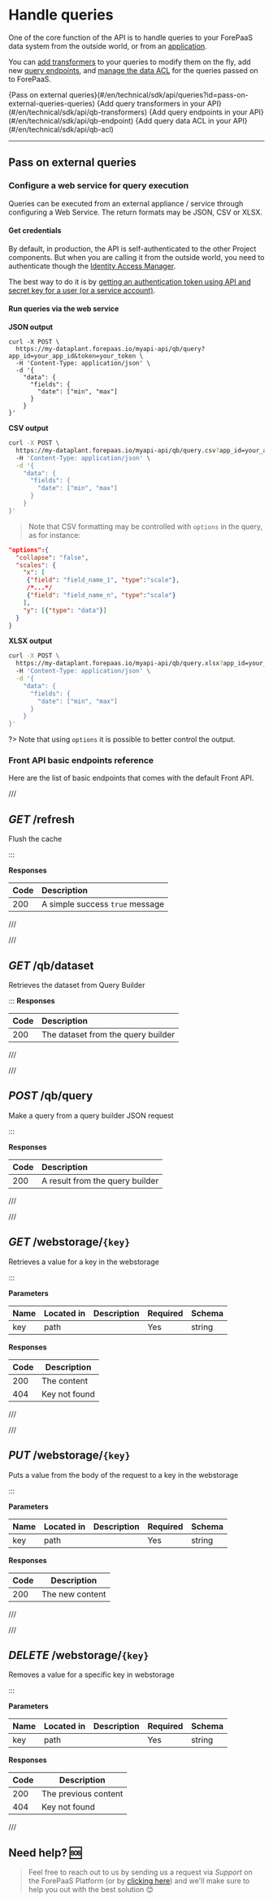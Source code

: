 # Handle queries

One of the core function of the API is to handle queries to your ForePaaS data system from the outside world, or from an [application](/en/product/app-manager/index).

You can [add transformers](/en/technical/sdk/api/qb-transformers) to your queries to modify them on the fly, add new [query endpoints](/en/technical/sdk/api/qb-endpoint), and [manage the data ACL](/en/technical/sdk/api/qb-acl) for the queries passed on to ForePaaS.

{Pass on external queries}(#/en/technical/sdk/api/queries?id=pass-on-external-queries-queries)
{Add query transformers in your API}(#/en/technical/sdk/api/qb-transformers)
{Add query endpoints in your API}(#/en/technical/sdk/api/qb-endpoint)
{Add query data ACL in your API}(#/en/technical/sdk/api/qb-acl)


---
## Pass on external queries
### Configure a web service for query execution
Queries can be executed from an external appliance / service through configuring a Web Service. The return formats may be JSON, CSV or XLSX.

#### Get credentials
By default, in production, the API is self-authenticated to the other Project components. But when you are calling it from the outside world, you need to authenticate though the [Identity Access Manager](/en/product/iam/index). 

The best way to do it is by [getting an authentication token using API and secret key for a user (or a service account)](/en/product/iam/users/api-secret-key). 


#### Run queries via the web service

**JSON output**

```
curl -X POST \
  https://my-dataplant.forepaas.io/myapi-api/qb/query?app_id=your_app_id&token=your_token \
  -H 'Content-Type: application/json' \
  -d '{
    "data": {
      "fields": {
        "date": ["min", "max"]
      }
    }
}'
```

**CSV output**
```sh
curl -X POST \
  https://my-dataplant.forepaas.io/myapi-api/qb/query.csv?app_id=your_app_id&token=your_token \
  -H 'Content-Type: application/json' \
  -d '{
    "data": {
      "fields": {
        "date": ["min", "max"]
      }
    }
}'
```

> Note that CSV formatting may be controlled with `options` in the query, as for instance:
```json
"options":{
  "collapse": "false", 
  "scales": {
    "x": [
     {"field": "field_name_1", "type":"scale"},
     /*...*/
     {"field": "field_name_n", "type":"scale"}
    ],
    "y": [{"type": "data"}]
  }
}
```

**XLSX output**
```sh
curl -X POST \
  https://my-dataplant.forepaas.io/myapi-api/qb/query.xlsx?app_id=your_app_id&token=your_token \
  -H 'Content-Type: application/json' \
  -d '{
    "data": {
      "fields": {
        "date": ["min", "max"]
      }
    }
}'
```

?> Note that using `options` it is possible to better control the output. 



### Front API basic endpoints reference

Here are the list of basic endpoints that comes with the default Front API.


///

## _GET_ /refresh
Flush the cache

:::

**Responses**

| Code | Description |
| ---- |:----------- |
| 200 | A simple success `true` message |

///

///

## _GET_ /qb/dataset
Retrieves the dataset from Query Builder

:::
**Responses**

| Code | Description |
| ---- |:----------- |
| 200  | The dataset from the query builder |

///


///

## _POST_ /qb/query
Make a query from a query builder JSON request

:::

**Responses**

| Code | Description |
| ---- |:----------- |
| 200 | A result from the query builder |

///



///

## _GET_ /webstorage/`{key}`
Retrieves a value for a key in the webstorage

:::

**Parameters**

| Name | Located in | Description | Required | Schema |
|:---- |:---------- |:----------- |:-------- |:---- |
| key | path |  | Yes | string |

**Responses**

| Code | Description |
| ---- | ----------- |
| 200 | The content |
| 404 | Key not found |

///

///

## _PUT_ /webstorage/`{key}`
Puts a value from the body of the request to a key in the webstorage

:::

**Parameters**

| Name | Located in | Description | Required | Schema |
|:---- |:---------- |:----------- |:-------- |:---- |
| key | path |  | Yes | string |

**Responses**

| Code | Description |
| ---- | ----------- |
| 200 | The new content |

///

///

## _DELETE_ /webstorage/`{key}`

Removes a value for a specific key in webstorage

:::

**Parameters**

| Name | Located in | Description | Required | Schema |
|:---- |:---------- |:----------- |:-------- |:---- |
| key | path |  | Yes | string |

**Responses**

| Code | Description |
| ---- | ----------- |
| 200 | The previous content |
| 404 | Key not found |

///


## Need help? 🆘

> Feel free to reach out to us by sending us a request via *Support* on the ForePaaS Platform (or by [clicking here](mailto:support.forepaas.com)) and we'll make sure to help you out with the best solution 😊 
